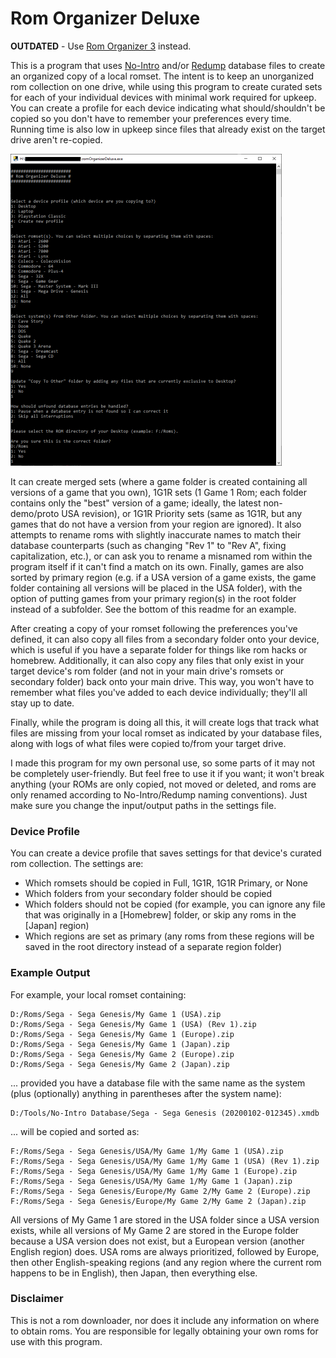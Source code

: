 # Rom Organizer Deluxe

**OUTDATED** - Use [Rom Organizer 3](https://github.com/GateGuy/RomOrganizer3) instead.
 
This is a program that uses [No-Intro](https://datomatic.no-intro.org/) and/or [Redump](http://redump.org/) database files to create an organized copy of a local romset. The intent is to keep an unorganized rom collection on one drive, while using this program to create curated sets for each of your individual devices with minimal work required for upkeep. You can create a profile for each device indicating what should/shouldn't be copied so you don't have to remember your preferences every time. Running time is also low in upkeep since files that already exist on the target drive aren't re-copied.

<img src="https://github.com/GateGuy/RomOrganizerDeluxe/blob/master/screenshot.png?raw=true" width="434" height="499" />

It can create merged sets (where a game folder is created containing all versions of a game that you own), 1G1R sets (1 Game 1 Rom; each folder contains only the "best" version of a game; ideally, the latest non-demo/proto USA revision), or 1G1R Priority sets (same as 1G1R, but any games that do not have a version from your region are ignored). It also attempts to rename roms with slightly inaccurate names to match their database counterparts (such as changing "Rev 1" to "Rev A", fixing capitalization, etc.), or can ask you to rename a misnamed rom within the program itself if it can't find a match on its own. Finally, games are also sorted by primary region (e.g. if a USA version of a game exists, the game folder containing all versions will be placed in the USA folder), with the option of putting games from your primary region(s) in the root folder instead of a subfolder. See the bottom of this readme for an example.

After creating a copy of your romset following the preferences you've defined, it can also copy all files from a secondary folder onto your device, which is useful if you have a separate folder for things like rom hacks or homebrew. Additionally, it can also copy any files that only exist in your target device's rom folder (and not in your main drive's romsets or secondary folder) back onto your main drive. This way, you won't have to remember what files you've added to each device individually; they'll all stay up to date.

Finally, while the program is doing all this, it will create logs that track what files are missing from your local romset as indicated by your database files, along with logs of what files were copied to/from your target drive.

I made this program for my own personal use, so some parts of it may not be completely user-friendly. But feel free to use it if you want; it won't break anything (your ROMs are only copied, not moved or deleted, and roms are only renamed according to No-Intro/Redump naming conventions). Just make sure you change the input/output paths in the settings file.

### Device Profile
You can create a device profile that saves settings for that device's curated rom collection. The settings are:
- Which romsets should be copied in Full, 1G1R, 1G1R Primary, or None
- Which folders from your secondary folder should be copied
- Which folders should not be copied (for example, you can ignore any file that was originally in a [Homebrew] folder, or skip any roms in the [Japan] region)
- Which regions are set as primary (any roms from these regions will be saved in the root directory instead of a separate region folder)

### Example Output
For example, your local romset containing:
```
D:/Roms/Sega - Sega Genesis/My Game 1 (USA).zip
D:/Roms/Sega - Sega Genesis/My Game 1 (USA) (Rev 1).zip
D:/Roms/Sega - Sega Genesis/My Game 1 (Europe).zip
D:/Roms/Sega - Sega Genesis/My Game 1 (Japan).zip
D:/Roms/Sega - Sega Genesis/My Game 2 (Europe).zip
D:/Roms/Sega - Sega Genesis/My Game 2 (Japan).zip
```
... provided you have a database file with the same name as the system (plus (optionally) anything in parentheses after the system name):
```
D:/Tools/No-Intro Database/Sega - Sega Genesis (20200102-012345).xmdb
```
... will be copied and sorted as:
```
F:/Roms/Sega - Sega Genesis/USA/My Game 1/My Game 1 (USA).zip
F:/Roms/Sega - Sega Genesis/USA/My Game 1/My Game 1 (USA) (Rev 1).zip
F:/Roms/Sega - Sega Genesis/USA/My Game 1/My Game 1 (Europe).zip
F:/Roms/Sega - Sega Genesis/USA/My Game 1/My Game 1 (Japan).zip
F:/Roms/Sega - Sega Genesis/Europe/My Game 2/My Game 2 (Europe).zip
F:/Roms/Sega - Sega Genesis/Europe/My Game 2/My Game 2 (Japan).zip
```
All versions of My Game 1 are stored in the USA folder since a USA version exists, while all versions of My Game 2 are stored in the Europe folder because a USA version does not exist, but a European version (another English region) does. USA roms are always prioritized, followed by Europe, then other English-speaking regions (and any region where the current rom happens to be in English), then Japan, then everything else.

### Disclaimer
This is not a rom downloader, nor does it include any information on where to obtain roms. You are responsible for legally obtaining your own roms for use with this program.
